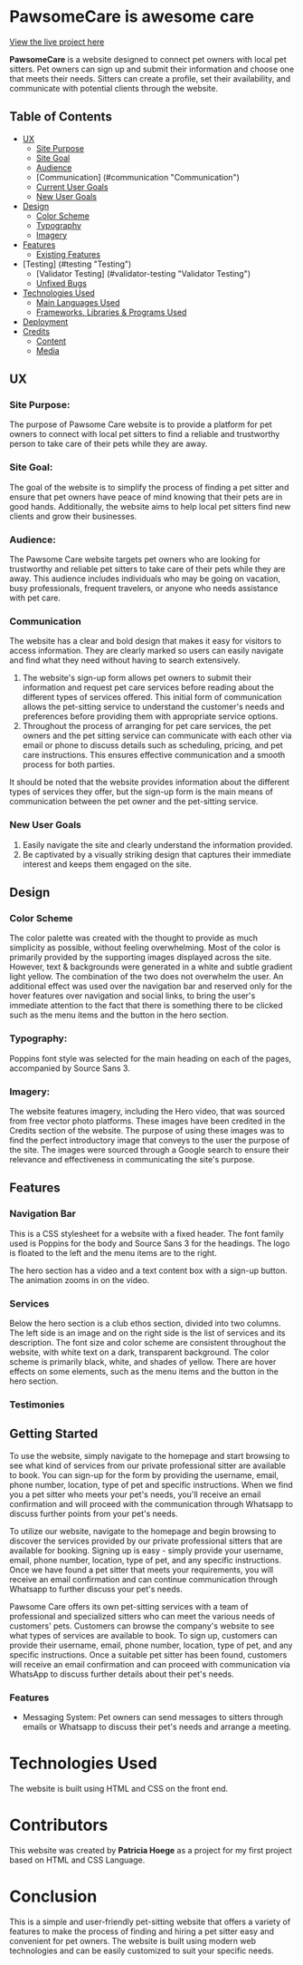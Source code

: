 # PawsomeCare is awesome care
[View the live project here](https://patthoege.github.io/pawsome-care/)

**PawsomeCare** is a website designed to connect pet owners with local pet sitters. Pet owners can sign up and submit their information and choose one that meets their needs. Sitters can create a profile, set their availability, and communicate with potential clients through the website.

## Table of Contents
+ [UX](#ux "UX")
  + [Site Purpose](#site-purpose "Site Purpose")
  + [Site Goal](#site-goal "Site Goal")
  + [Audience](#audience "Audience")
  + [Communication] (#communication "Communication")
  + [Current User Goals](#current-user-goals "Current User Goals")
  + [New User Goals](#new-user-goals "New User Goals")
+ [Design](#design "Design")
  + [Color Scheme](#colour-scheme "Color Scheme")
  + [Typography](#typography "Typography")
  + [Imagery](#imagery "Imagery")
+ [Features](#features "Features")
  + [Existing Features](#existing-features "Existing Features")
+ [Testing] (#testing "Testing")
  + [Validator Testing] (#validator-testing "Validator Testing")
  + [Unfixed Bugs](#unfixed-bugs "Unfixed Bugs")
+ [Technologies Used](#technologies-used "Technologies Used")
  + [Main Languages Used](#main-languages-used "Main Languages Used")
  + [Frameworks, Libraries & Programs Used](#frameworks-libraries-programs-used "Frameworks, Libraries & Programs Used")
+ [Deployment](#deployment "Deployment")
+ [Credits](#credits "Credits")
  + [Content](#content "Content")
  + [Media](#media "Media")


## UX

### Site Purpose:
The purpose of Pawsome Care website is to provide a platform for pet owners to connect with local pet sitters to find a reliable and trustworthy person to take care of their pets while they are away.


### Site Goal:
The goal of the website is to simplify the process of finding a pet sitter and ensure that pet owners have peace of mind knowing that their pets are in good hands. Additionally, the website aims to help local pet sitters find new clients and grow their businesses.

### Audience:
The Pawsome Care website targets pet owners who are looking for trustworthy and reliable pet sitters to take care of their pets while they are away.  This audience includes individuals who may be going on vacation, busy professionals, frequent travelers, or anyone who needs assistance with pet care.

### Communication
 The website has a clear and bold design that makes it easy for visitors to access information. They are clearly marked so users can easily navigate and find what they need without having to search extensively.
1. The website's sign-up form allows pet owners to submit their information and request pet care services before reading about the different types of services offered. This initial form of communication allows the pet-sitting service to understand the customer's needs and preferences before providing them with appropriate service options.
2. Throughout the process of arranging for pet care services, the pet owners and the pet sitting service can communicate with each other via email or phone to discuss details such as scheduling, pricing, and pet care instructions. This ensures effective communication and a smooth process for both parties.

It should be noted that the website provides information about the different types of services they offer, but the sign-up form is the main means of communication between the pet owner and the pet-sitting service.

### New User Goals
1. Easily navigate the site and clearly understand the information provided.
2. Be captivated by a visually striking design that captures their immediate interest and keeps them engaged on the site.

## Design

### Color Scheme
The color palette was created with the thought to provide as much simplicity as possible, without feeling overwhelming. Most of the color is primarily provided by the supporting images displayed across the site. However, text & backgrounds were generated in a white and subtle gradient light yellow. The combination of the two does not overwhelm the user.
An additional effect was used over the navigation bar and reserved only for the hover features over navigation and social links, to bring the user's immediate attention to the fact that there is something there to be clicked such as the menu items and the button in the hero section.

### Typography:
Poppins font style was selected for the main heading on each of the pages, accompanied by Source Sans 3. 

### Imagery:
The website features imagery, including the Hero video, that was sourced from free vector photo platforms. These images have been credited in the Credits section of the website. The purpose of using these images was to find the perfect introductory image that conveys to the user the purpose of the site. The images were sourced through a Google search to ensure their relevance and effectiveness in communicating the site's purpose.

## Features

### Navigation Bar
This is a CSS stylesheet for a website with a fixed header. The font family used is Poppins for the body and Source Sans 3 for the headings. The logo is floated to the left and the menu items are to the right. 

The hero section has a video and a text content box with a sign-up button. The animation zooms in on the video.

### Services
Below the hero section is a club ethos section, divided into two columns. The left side is an image and on the right side is the list of services and its description.
The font size and color scheme are consistent throughout the website, with white text on a dark, transparent background. The color scheme is primarily black, white, and shades of yellow. There are hover effects on some elements, such as the menu items and the button in the hero section.


### Testimonies








## Getting Started
To use the website, simply navigate to the homepage and start browsing to see what kind of services from our private professional sitter are available to book. You can sign-up for the form by providing the username, email, phone number, location, type of pet and specific instructions. When we find you a pet sitter who meets your pet's needs, you'll receive an email confirmation and will proceed with the communication through Whatsapp to discuss further points from your pet's needs.

To utilize our website, navigate to the homepage and begin browsing to discover the services provided by our private professional sitters that are available for booking. Signing up is easy - simply provide your username, email, phone number, location, type of pet, and any specific instructions. Once we have found a pet sitter that meets your requirements, you will receive an email confirmation and can continue communication through Whatsapp to further discuss your pet's needs.

Pawsome Care offers its own pet-sitting services with a team of professional and specialized sitters who can meet the various needs of customers' pets. Customers can browse the company's website to see what types of services are available to book. To sign up, customers can provide their username, email, phone number, location, type of pet, and any specific instructions. Once a suitable pet sitter has been found, customers will receive an email confirmation and can proceed with communication via WhatsApp to discuss further details about their pet's needs.


### Features
* Messaging System: Pet owners can send messages to sitters through emails or Whatsapp to discuss their pet's needs and arrange a meeting.

# Technologies Used
The website is built using HTML and CSS on the front end. 

# Contributors
This website was created by **Patricia Hoege** as a project for my first project based on HTML and CSS Language. 


# Conclusion
This is a simple and user-friendly pet-sitting website that offers a variety of features to make the process of finding and hiring a pet sitter easy and convenient for pet owners. The website is built using modern web technologies and can be easily customized to suit your specific needs.

